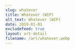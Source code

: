 ```yaml
---
slug: whatever
title: Whatever (WIP)
alt_text: Whatever (WIP)
date: 2019-01-01
excludefeed: true
layout: art-detail
filename: /art/whatever.webp
---
```


